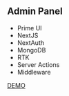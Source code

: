 ## Admin Panel 

- Prime UI
- NextJS
- NextAuth
- MongoDB
- RTK
- Server Actions
- Middleware

[DEMO](https://prime-admin-next.vercel.app)
